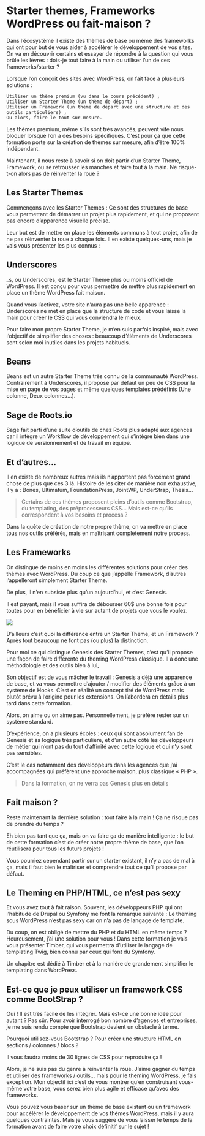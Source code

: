 # Starter themes, Frameworks WordPress ou fait-maison ?

Dans l’écosystème il existe des thèmes de base ou même des frameworks qui ont pour but de vous aider à accélérer le développement de vos sites. On va en découvrir certains et essayer de répondre à la question qui vous brûle les lèvres : dois-je tout faire à la main ou utiliser l’un de ces frameworks/starter ?

Lorsque l’on conçoit des sites avec WordPress, on fait face à plusieurs solutions :

    Utiliser un thème premium (vu dans le cours précédent) ;
    Utiliser un Starter Theme (un thème de départ) ;
    Utiliser un Framework (un thème de départ avec une structure et des outils particuliers) ;
    Ou alors, faire le tout sur-mesure.

Les thèmes premium, même s’ils sont très avancés, peuvent vite nous bloquer lorsque l’on a des besoins spécifiques. C’est pour ça que cette formation porte sur la création de thèmes sur mesure, afin d’être 100% indépendant.

Maintenant, il nous reste à savoir si on doit partir d’un Starter Theme, Framework, ou se retrousser les manches et faire tout à la main. Ne risque-t-on alors pas de réinventer la roue ?

## Les Starter Themes

Commençons avec les Starter Themes : Ce sont des structures de base vous permettant de démarrer un projet plus rapidement, et qui ne proposent pas encore d’apparence visuelle précise.

Leur but est de mettre en place les éléments communs à tout projet, afin de ne pas réinventer la roue à chaque fois. Il en existe quelques-uns, mais je vais vous présenter les plus connus :

## Underscores

_s, ou Underscores, est le Starter Theme plus ou moins officiel de WordPress. Il est conçu pour vous permettre de mettre plus rapidement en place un thème WordPress fait maison.

Quand vous l’activez, votre site n’aura pas une belle apparence : Underscores ne met en place que la structure de code et vous laisse la main pour créer le CSS qui vous conviendra le mieux.

Pour faire mon propre Starter Theme, je m’en suis parfois inspiré, mais avec l’objectif de simplifier des choses : beaucoup d’éléments de Underscores sont selon moi inutiles dans les projets habituels.

## Beans

Beans est un autre Starter Theme très connu de la communauté WordPress. Contrairement à Underscores, il propose par défaut un peu de CSS pour la mise en page de vos pages et même quelques templates prédéfinis (Une colonne, Deux colonnes…).

## Sage de Roots.io

Sage fait parti d’une suite d’outils de chez Roots plus adapté aux agences car il intègre un Workflow de développement qui s’intègre bien dans une logique de versionnement et de travail en équipe.

## Et d’autres…

Il en existe de nombreux autres mais ils n’apportent pas forcément grand chose de plus que ces 3 là. Histoire de les citer de manière non exhaustive, il y a : Bones, Ultimatum, FoundationPress, JointWP, UnderStrap, Thesis…

> Certains de ces thèmes proposent pleins d’outils comme Bootstrap, du templating, des préprocesseurs CSS… Mais est-ce qu’ils correspondent à vos besoins et process ?

Dans la quête de création de notre propre thème, on va mettre en place tous nos outils préférés, mais en maîtrisant complètement notre process.

## Les Frameworks

On distingue de moins en moins les différentes solutions pour créer des thèmes avec WordPress. Du coup ce que j’appelle Framework, d’autres l’appelleront simplement Starter Theme.

De plus, il n’en subsiste plus qu’un aujourd’hui, et c’est Genesis.

Il est payant, mais il vous suffira de débourser 60$ une bonne fois pour toutes pour en bénéficier à vie sur autant de projets que vous le voulez.

![](https://capitainewp.io/wp-content/uploads/2019/02/genesis-1000x875.jpg.webp)

D’ailleurs c’est quoi la différence entre un Starter Theme, et un Framework ? Après tout beaucoup ne font pas (ou plus) la distinction.

Pour moi ce qui distingue Genesis des Starter Themes, c’est qu’il propose une façon de faire différente du theming WordPress classique. Il a donc une méthodologie et des outils bien à lui,

Son objectif est de vous mâcher le travail : Genesis a déjà une apparence de base, et va vous permettre d’ajouter / modifier des éléments grâce à un système de Hooks. C’est en réalité un concept tiré de WordPress mais plutôt prévu à l’origine pour les extensions. On l’abordera en détails plus tard dans cette formation.

Alors, on aime ou on aime pas. Personnellement, je préfère rester sur un système standard.

D’expérience, on a plusieurs écoles : ceux qui sont absolument fan de Genesis et sa logique très particulière, et d’un autre côté les développeurs de métier qui n’ont pas du tout d’affinité avec cette logique et qui n’y sont pas sensibles.

C’est le cas notamment des développeurs dans les agences que j’ai accompagnées qui préfèrent une approche maison, plus classique « PHP ».

> Dans la formation, on ne verra pas Genesis plus en détails

## Fait maison ?

Reste maintenant la dernière solution : tout faire à la main ! Ça ne risque pas de prendre du temps ?

Eh bien pas tant que ça, mais on va faire ça de manière intelligente : le but de cette formation c’est de créer notre propre thème de base, que l’on réutilisera pour tous les futurs projets !

Vous pourriez cependant partir sur un starter existant, il n’y a pas de mal à ça, mais il faut bien le maîtriser et comprendre tout ce qu’il propose par défaut.

## Le Theming en PHP/HTML, ce n’est pas sexy

Et vous avez tout à fait raison. Souvent, les développeurs PHP qui ont l’habitude de Drupal ou Symfony me font la remarque suivante : Le theming sous WordPress n’est pas sexy car on n’a pas de langage de template.

Du coup, on est obligé de mettre du PHP et du HTML en même temps ? Heureusement, j’ai une solution pour vous ! Dans cette formation je vais vous présenter Timber, qui vous permettra d’utiliser le langage de templating Twig, bien connu par ceux qui font du Symfony.

Un chapitre est dédié à Timber et à la manière de grandement simplifier le templating dans WordPress.

## Est-ce que je peux utiliser un framework CSS comme BootStrap ?

Oui ! Il est très facile de les intégrer. Mais est-ce une bonne idée pour autant ? Pas sûr. Pour avoir interrogé bon nombre d’agences et entreprises, je me suis rendu compte que Bootstrap devient un obstacle à terme.

Pourquoi utilisez-vous Bootstrap ? Pour créer une structure HTML en sections / colonnes / blocs ?

Il vous faudra moins de 30 lignes de CSS pour reproduire ça !

Alors, je ne suis pas du genre à réinventer la roue. J’aime gagner du temps et utiliser des frameworks / outils… mais pour le theming WordPress, je fais exception. Mon objectif ici c’est de vous montrer qu’en construisant vous-même votre base, vous serez bien plus agile et efficace qu’avec des frameworks.

Vous pouvez vous baser sur un thème de base existant ou un framework pour accélérer le développement de vos thèmes WordPress, mais il y aura quelques contraintes. Mais je vous suggère de vous laisser le temps de la formation avant de faire votre choix définitif sur le sujet !
